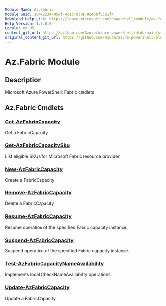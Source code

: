 ```yaml
---
Module Name: Az.Fabric
Module Guid: 16472234-05df-4c1c-9c01-0c46bf5c61f4
Download Help Link: https://learn.microsoft.com/powershell/module/az.fabric
Help Version: 1.0.0.0
Locale: en-US
content_git_url: https://github.com/Azure/azure-powershell/blob/main/src/Fabric/Fabric/help/Az.Fabric.md
original_content_git_url: https://github.com/Azure/azure-powershell/blob/main/src/Fabric/Fabric/help/Az.Fabric.md
---
```


# Az.Fabric Module
## Description
Microsoft Azure PowerShell: Fabric cmdlets

## Az.Fabric Cmdlets
### [Get-AzFabricCapacity](Get-AzFabricCapacity.md)
Get a FabricCapacity

### [Get-AzFabricCapacitySku](Get-AzFabricCapacitySku.md)
List eligible SKUs for Microsoft Fabric resource provider

### [New-AzFabricCapacity](New-AzFabricCapacity.md)
Create a FabricCapacity

### [Remove-AzFabricCapacity](Remove-AzFabricCapacity.md)
Delete a FabricCapacity

### [Resume-AzFabricCapacity](Resume-AzFabricCapacity.md)
Resume operation of the specified Fabric capacity instance.

### [Suspend-AzFabricCapacity](Suspend-AzFabricCapacity.md)
Suspend operation of the specified Fabric capacity instance.

### [Test-AzFabricCapacityNameAvailability](Test-AzFabricCapacityNameAvailability.md)
Implements local CheckNameAvailability operations

### [Update-AzFabricCapacity](Update-AzFabricCapacity.md)
Update a FabricCapacity

